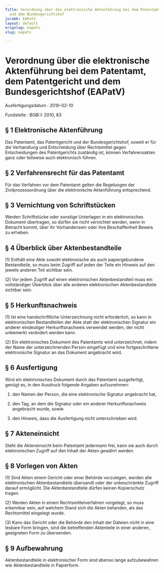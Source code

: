 ```yaml
---
Title: Verordnung über die elektronische Aktenführung bei dem Patentamt, dem Patentgericht
  und dem Bundesgerichtshof
jurabk: EAPatV
layout: default
origslug: eapatv
slug: eapatv

---
```


# Verordnung über die elektronische Aktenführung bei dem Patentamt, dem Patentgericht und dem Bundesgerichtshof (EAPatV)

Ausfertigungsdatum
:   2010-02-10

Fundstelle
:   BGBl I: 2010, 83

## § 1 Elektronische Aktenführung

Das Patentamt, das Patentgericht und der Bundesgerichtshof, soweit er
für die Verhandlung und Entscheidung über Rechtsmittel gegen
Entscheidungen des Patentgerichts zuständig ist, können
Verfahrensakten ganz oder teilweise auch elektronisch führen.

## § 2 Verfahrensrecht für das Patentamt

Für das Verfahren vor dem Patentamt gelten die Regelungen der
Zivilprozessordnung über die elektronische Aktenführung entsprechend.

## § 3 Vernichtung von Schriftstücken

Werden Schriftstücke oder sonstige Unterlagen in ein elektronisches
Dokument übertragen, so dürfen sie nicht vernichtet werden, wenn in
Betracht kommt, über ihr Vorhandensein oder ihre Beschaffenheit Beweis
zu erheben.

## § 4 Überblick über Aktenbestandteile

(1) Enthält eine Akte sowohl elektronische als auch papiergebundene
Bestandteile, so muss beim Zugriff auf jeden der Teile ein Hinweis auf
den jeweils anderen Teil sichtbar sein.

(2) Vor jedem Zugriff auf einen elektronischen Aktenbestandteil muss
ein vollständiger Überblick über alle anderen elektronischen
Aktenbestandteile sichtbar sein.

## § 5 Herkunftsnachweis

(1) Ist eine handschriftliche Unterzeichnung nicht erforderlich, so
kann in elektronischen Bestandteilen der Akte statt der elektronischen
Signatur ein anderer eindeutiger Herkunftsnachweis verwendet werden,
der nicht unbemerkt verändert werden kann.

(2) Ein elektronisches Dokument des Patentamts wird unterzeichnet,
indem der Name der unterzeichnenden Person eingefügt und eine
fortgeschrittene elektronische Signatur an das Dokument angebracht
wird.

## § 6 Ausfertigung

Wird ein elektronisches Dokument durch das Patentamt ausgefertigt,
genügt es, in den Ausdruck folgende Angaben aufzunehmen:

1.  den Namen der Person, die eine elektronische Signatur angebracht hat,


2.  den Tag, an dem die Signatur oder ein anderer Herkunftsnachweis
    angebracht wurde, sowie


3.  den Hinweis, dass die Ausfertigung nicht unterschrieben wird.

## § 7 Akteneinsicht

Steht die Akteneinsicht beim Patentamt jedermann frei, kann sie auch
durch elektronischen Zugriff auf den Inhalt der Akten gewährt werden.

## § 8 Vorlegen von Akten

(1) Sind Akten einem Gericht oder einer Behörde vorzulegen, werden
alle elektronischen Aktenbestandteile übersandt oder der unbeschränkte
Zugriff darauf ermöglicht. Die Aktenbestandteile dürfen keinen
Kopierschutz tragen.

(2) Werden Akten in einem Rechtsmittelverfahren vorgelegt, so muss
erkennbar sein, auf welchem Stand sich die Akten befanden, als das
Rechtsmittel eingelegt wurde.

(3) Kann das Gericht oder die Behörde den Inhalt der Dateien nicht in
eine lesbare Form bringen, sind die betreffenden Aktenteile in einer
anderen, geeigneten Form zu übersenden.

## § 9 Aufbewahrung

Aktenbestandteile in elektronischer Form sind ebenso lange
aufzubewahren wie Aktenbestandteile in Papierform.

